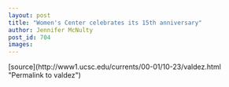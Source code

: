 ```yaml
---
layout: post
title: "Women's Center celebrates its 15th anniversary"
author: Jennifer McNulty
post_id: 704
images:
---
```


<p>

</p>
[source](http://www1.ucsc.edu/currents/00-01/10-23/valdez.html "Permalink to valdez")
